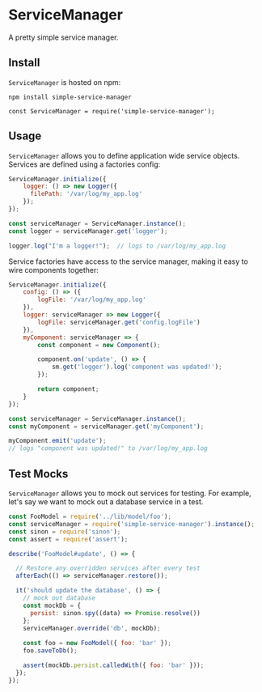 ServiceManager
=======

A pretty simple service manager.

## Install

`ServiceManager` is hosted on npm:

```
npm install simple-service-manager
```

```
const ServiceManager = require('simple-service-manager');
```

## Usage
`ServiceManager` allows you to define application wide service objects. Services are defined using a factories config:

```js
ServiceManager.initialize({
	logger: () => new Logger({
	  filePath: '/var/log/my_app.log'
	});
});

const serviceManager = ServiceManager.instance();
const logger = serviceManager.get('logger');

logger.log("I'm a logger!");  // logs to /var/log/my_app.log
```

Service factories have access to the service manager, making it easy to wire components together:

```js
ServiceManager.initialize({
	config: () => ({
		logFile: '/var/log/my_app.log'
	}),
	logger: serviceManager => new Logger({
		logFile: serviceManager.get('config.logFile')
	}),
	myComponent: serviceManager => {
		const component = new Component();

		component.on('update', () => {
			sm.get('logger').log('component was updated!');
		});

		return component;
	}
});

const serviceManager = ServiceManager.instance();
const myComponent = serviceManager.get('myComponent');

myComponent.emit('update');
// logs "component was updated!" to /var/log/my_app.log
```

## Test Mocks

`ServiceManager` allows you to mock out services for testing. For example, let's say we want to mock out a database service in a test.

```js
const FooModel = require('../lib/model/foo');
const serviceManager = require('simple-service-manager').instance();
const sinon = require('sinon');
const assert = require('assert');

describe('FooModel#update', () => {

  // Restore any overridden services after every test
  afterEach(() => serviceManager.restore());

  it('should update the database', () => {
    // mock out database
    const mockDb = {
      persist: sinon.spy((data) => Promise.resolve())
    };
    serviceManager.override('db', mockDb);
    
    const foo = new FooModel({ foo: 'bar' });
    foo.saveToDb();

	assert(mockDb.persist.calledWith({ foo: 'bar' }));
  });
});
```
